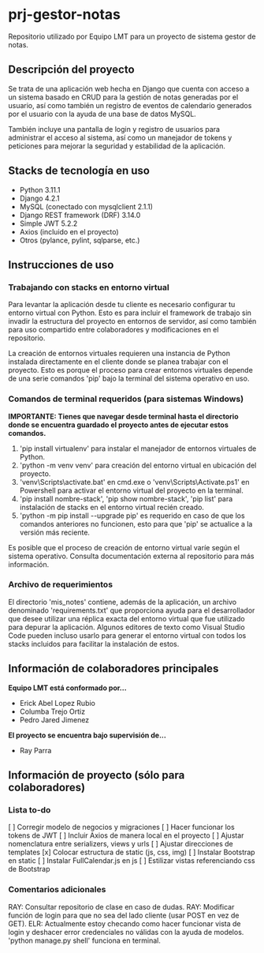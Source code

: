 # prj-gestor-notas
Repositorio utilizado por Equipo LMT para un proyecto de sistema gestor de notas.



## Descripción del proyecto
Se trata de una aplicación web hecha en Django que cuenta con acceso a un sistema basado en CRUD para la gestión de notas generadas por el usuario, así como también un registro de eventos de calendario generados por el usuario con la ayuda de una base de datos MySQL.

También incluye una pantalla de login y registro de usuarios para administrar el acceso al sistema, así como un manejador de tokens y peticiones para mejorar la seguridad y estabilidad de la aplicación.


## Stacks de tecnología en uso
- Python 3.11.1
- Django 4.2.1
- MySQL (conectado con mysqlclient 2.1.1)
- Django REST framework (DRF) 3.14.0
- Simple JWT 5.2.2
- Axios (incluido en el proyecto)
- Otros (pylance, pylint, sqlparse, etc.)


## Instrucciones de uso
### Trabajando con stacks en entorno virtual
Para levantar la aplicación desde tu cliente es necesario configurar tu entorno virtual con Python.
Esto es para incluir el framework de trabajo sin invadir la estructura del proyecto en entornos de servidor, así como también para uso compartido entre colaboradores y modificaciones en el repositorio.

La creación de entornos virtuales requieren una instancia de Python instalada directamente en el cliente donde se planea trabajar con el proyecto. Esto es porque el proceso para crear entornos virtuales depende de una serie comandos 'pip' bajo la terminal del sistema operativo en uso. 

### Comandos de terminal requeridos **(para sistemas Windows)**
**IMPORTANTE: Tienes que navegar desde terminal hasta el directorio donde se encuentra guardado el proyecto antes de ejecutar estos comandos.**
1. 'pip install virtualenv' para instalar el manejador de entornos virtuales de Python.
2. 'python -m venv venv' para creación del entorno virtual en ubicación del proyecto.
3. 'venv\Scripts\activate.bat' en cmd.exe o 'venv\Scripts\Activate.ps1' en Powershell para activar el entorno virtual del proyecto en la terminal.
3. 'pip install nombre-stack', 'pip show nombre-stack', 'pip list' para instalación de stacks en el entorno virtual recién creado.
0. 'python -m pip install --upgrade pip' es requerido en caso de que los comandos anteriores no funcionen, esto para que 'pip' se actualice a la versión más reciente.

Es posible que el proceso de creación de entorno virtual varíe según el sistema operativo. Consulta documentación externa al repositorio para más información.

### Archivo de requerimientos
El directorio 'mis_notes' contiene, además de la aplicación, un archivo denominado 'requirements.txt' que proporciona ayuda para el desarrollador que desee utilizar una réplica exacta del entorno virtual que fue utilizado para depurar la aplicación. Algunos editores de texto como Visual Studio Code pueden incluso usarlo para generar el entorno virtual con todos los stacks incluidos para facilitar la instalación de estos.


## Información de colaboradores principales
**Equipo LMT está conformado por...**
- Erick Abel Lopez Rubio
- Columba Trejo Ortiz
- Pedro Jared Jimenez

**El proyecto se encuentra bajo supervisión de...**
- Ray Parra


## Información de proyecto (sólo para colaboradores)
### Lista to-do
[ ] Corregir modelo de negocios y migraciones
[ ] Hacer funcionar los tokens de JWT
[ ] Incluir Axios de manera local en el proyecto
[ ] Ajustar nomenclatura entre serializers, views y urls
[ ] Ajustar direcciones de templates
[x] Colocar estructura de static (js, css, img)
[ ] Instalar Bootstrap en static
[ ] Instalar FullCalendar.js en js
[ ] Estilizar vistas referenciando css de Bootstrap

### Comentarios adicionales
RAY: Consultar repositorio de clase en caso de dudas.
RAY: Modificar función de login para que no sea del lado cliente (usar POST en vez de GET).
ELR: Actualmente estoy checando como hacer funcionar vista de login y deshacer error credenciales no válidas con la ayuda de modelos. 'python manage.py shell' funciona en terminal.